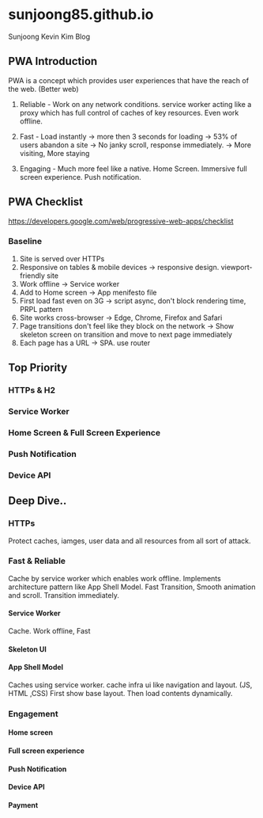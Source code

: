 # sunjoong85.github.io
Sunjoong Kevin Kim Blog

## PWA Introduction
PWA is a concept which provides user experiences that have the reach of the web. (Better web)

1. Reliable - Work on any network conditions. service worker acting like a proxy which has full control of caches of key resources.
  Even work offline.
  
2. Fast - Load instantly
  -> more then 3 seconds for loading -> 53% of users abandon a site
  -> No janky scroll, response immediately.
  -> More visiting, More staying
  
3. Engaging - Much more feel like a native. Home Screen. Immersive full screen experience. Push notification.


## PWA Checklist
https://developers.google.com/web/progressive-web-apps/checklist

### Baseline
1. Site is served over HTTPs
2. Responsive on tables & mobile devices
  -> responsive design. viewport-friendly site
3. Work offline
  -> Service worker
4. Add to Home screen
  -> App menifesto file
5. First load fast even on 3G
  -> script async, don't block rendering time, PRPL pattern
6. Site works cross-browser
  -> Edge, Chrome, Firefox and Safari
7. Page transitions don't feel like they block on the network
  -> Show skeleton screen on transition and move to next page immediately
8. Each page has a URL
  -> SPA. use router
  
## Top Priority
### HTTPs & H2
### Service Worker
### Home Screen & Full Screen Experience
### Push Notification
### Device API

## Deep Dive..  
### HTTPs
Protect caches, iamges, user data and all resources from all sort of attack.
### Fast & Reliable
Cache by service worker which enables work offline. Implements architecture pattern like App Shell Model.
Fast Transition, Smooth animation and scroll. Transition immediately.
#### Service Worker
Cache. Work offline, Fast
#### Skeleton UI
#### App Shell Model
Caches using service worker. cache infra ui like navigation and layout. (JS, HTML ,CSS)
First show base layout. Then load contents dynamically.
### Engagement
#### Home screen
#### Full screen experience
#### Push Notification
#### Device API
#### Payment

